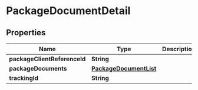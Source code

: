 
# PackageDocumentDetail

## Properties
Name | Type | Description | Notes
------------ | ------------- | ------------- | -------------
**packageClientReferenceId** | **String** |  | 
**packageDocuments** | [**PackageDocumentList**](PackageDocumentList.md) |  | 
**trackingId** | **String** |  |  [optional]



